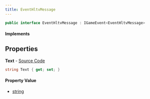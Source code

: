 ```yaml
---
title: EventHltvMessage
---
```


```csharp
public interface EventHltvMessage : IGameEvent<EventHltvMessage>
```

#### Implements

## Properties

**Text** - [Source Code](https://github.com/swiftly-solution/swiftlys2/blob/main/managed/src/SwiftlyS2.Generated/GameEvents/Interfaces/EventHltvMessage.cs#L21)

```csharp
string Text { get; set; }
```

#### Property Value

- [string](https://learn.microsoft.com/dotnet/api/system.string)

